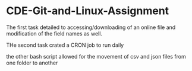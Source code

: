 # CDE-Git-and-Linux-Assignment

The first task detailed to accessing/downloading of an online file and modification of the field names as well. 

THe second task crated a CRON job to run daily

the other bash script allowed for the movement of csv and json files from one folder to another
